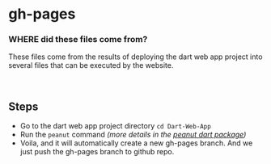 # gh-pages

### WHERE did these files come from?
These files come from the results of deploying the dart web app project into several files that can be executed by the website. 

<br>

## Steps 
- Go to the dart web app project directory ```cd Dart-Web-App```
- Run the ``peanut`` command _(more details in the [peanut dart package](https://pub.dev/packages/peanut))_
- Voila, and it will automatically create a new gh-pages branch. And we just push the gh-pages branch to github repo.


